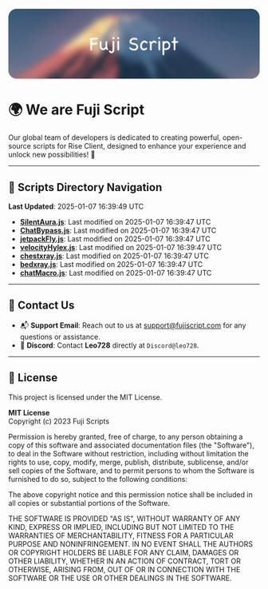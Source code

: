 ![Banner](.github/b.webp)

# 🌍 **We are Fuji Script**

Our global team of developers is dedicated to creating powerful, open-source scripts for Rise Client, designed to enhance your experience and unlock new possibilities! 🌟

---
<!-- SCRIPTS_NAVIGATION_START -->
## 📂 **Scripts Directory Navigation**

**Last Updated**: 2025-01-07 16:39:49 UTC

- **[SilentAura.js](scripts/SilentAura.js)**: Last modified on 2025-01-07 16:39:47 UTC
- **[ChatBypass.js](scripts/ChatBypass.js)**: Last modified on 2025-01-07 16:39:47 UTC
- **[jetpackFly.js](scripts/jetpackFly.js)**: Last modified on 2025-01-07 16:39:47 UTC
- **[velocityHylex.js](scripts/velocityHylex.js)**: Last modified on 2025-01-07 16:39:47 UTC
- **[chestxray.js](scripts/chestxray.js)**: Last modified on 2025-01-07 16:39:47 UTC
- **[bedxray.js](scripts/bedxray.js)**: Last modified on 2025-01-07 16:39:47 UTC
- **[chatMacro.js](scripts/chatMacro.js)**: Last modified on 2025-01-07 16:39:47 UTC

<!-- SCRIPTS_NAVIGATION_END -->

---

## 💬 **Contact Us**  
- 📬 **Support Email**: Reach out to us at [support@fujiscript.com](mailto:support@fujiscript.com) for any questions or assistance.  
- 💬 **Discord**: Contact **Leo728** directly at `Discord@leo728`.

---

## 📜 **License**

This project is licensed under the MIT License.  

**MIT License**  
Copyright (c) 2023 Fuji Scripts  

Permission is hereby granted, free of charge, to any person obtaining a copy of this software and associated documentation files (the "Software"), to deal in the Software without restriction, including without limitation the rights to use, copy, modify, merge, publish, distribute, sublicense, and/or sell copies of the Software, and to permit persons to whom the Software is furnished to do so, subject to the following conditions:  

The above copyright notice and this permission notice shall be included in all copies or substantial portions of the Software.  

THE SOFTWARE IS PROVIDED "AS IS", WITHOUT WARRANTY OF ANY KIND, EXPRESS OR IMPLIED, INCLUDING BUT NOT LIMITED TO THE WARRANTIES OF MERCHANTABILITY, FITNESS FOR A PARTICULAR PURPOSE AND NONINFRINGEMENT. IN NO EVENT SHALL THE AUTHORS OR COPYRIGHT HOLDERS BE LIABLE FOR ANY CLAIM, DAMAGES OR OTHER LIABILITY, WHETHER IN AN ACTION OF CONTRACT, TORT OR OTHERWISE, ARISING FROM, OUT OF OR IN CONNECTION WITH THE SOFTWARE OR THE USE OR OTHER DEALINGS IN THE SOFTWARE.  
